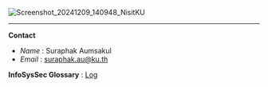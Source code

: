 ![Screenshot_20241209_140948_NisitKU](https://github.com/user-attachments/assets/ac09b4ea-beed-4723-9d7d-cf5eecac056e)

---

**Contact**
- *Name* : Suraphak Aumsakul
- *Email* : suraphak.au@ku.th

**InfoSysSec Glossary** : [Log](/Log.md)
